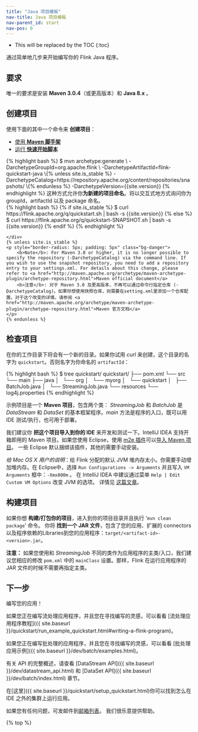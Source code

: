 ```yaml
---
title: "Java 项目模板"
nav-title: Java 项目模板
nav-parent_id: start
nav-pos: 0
---
```

<!--
Licensed to the Apache Software Foundation (ASF) under one
or more contributor license agreements.  See the NOTICE file
distributed with this work for additional information
regarding copyright ownership.  The ASF licenses this file
to you under the Apache License, Version 2.0 (the
"License"); you may not use this file except in compliance
with the License.  You may obtain a copy of the License at

  http://www.apache.org/licenses/LICENSE-2.0

Unless required by applicable law or agreed to in writing,
software distributed under the License is distributed on an
"AS IS" BASIS, WITHOUT WARRANTIES OR CONDITIONS OF ANY
KIND, either express or implied.  See the License for the
specific language governing permissions and limitations
under the License.
-->

* This will be replaced by the TOC
{:toc}


通过简单地几步来开始编写你的 Flink Java 程序。


## 要求

唯一的要求是安装 __Maven 3.0.4__（或更高版本）和 __Java 8.x__ 。

## 创建项目

使用下面的其中一个命令来 __创建项目__：

<ul class="nav nav-tabs" style="border-bottom: none;">
    <li class="active"><a href="#maven-archetype" data-toggle="tab">使用 <strong>Maven 脚手架</strong></a></li>
    <li><a href="#quickstart-script" data-toggle="tab">运行 <strong>快速开始脚本</strong></a></li>
</ul>
<div class="tab-content">
    <div class="tab-pane active" id="maven-archetype">
    {% highlight bash %}
    $ mvn archetype:generate                               \
      -DarchetypeGroupId=org.apache.flink              \
      -DarchetypeArtifactId=flink-quickstart-java      \{% unless site.is_stable %}
      -DarchetypeCatalog=https://repository.apache.org/content/repositories/snapshots/ \{% endunless %}
      -DarchetypeVersion={{site.version}}
    {% endhighlight %}
        这种方式允许你<strong>为新建的项目命名</strong>。将以交互式地方式询问你为 groupId，artifactId 以及 package 命名。
    </div>
    <div class="tab-pane" id="quickstart-script">
    {% highlight bash %}
{% if site.is_stable %}
    $ curl https://flink.apache.org/q/quickstart.sh | bash -s {{site.version}}
{% else %}
    $ curl https://flink.apache.org/q/quickstart-SNAPSHOT.sh | bash -s {{site.version}}
{% endif %}
    {% endhighlight %}

    </div>
    {% unless site.is_stable %}
    <p style="border-radius: 5px; padding: 5px" class="bg-danger">
        <b>Note</b>: For Maven 3.0 or higher, it is no longer possible to specify the repository (-DarchetypeCatalog) via the command line. If you wish to use the snapshot repository, you need to add a repository entry to your settings.xml. For details about this change, please refer to <a href="http://maven.apache.org/archetype/maven-archetype-plugin/archetype-repository.html">Maven official document</a>
        <b>注意</b>: 对于 Maven 3.0 及更高版本，不再可以通过命令行指定仓库 (-DarchetypeCatalog)。如果你想使用快照仓库，则需要在setting.xml里添加一个仓库配置。对于这个改变的详情，请参阅 <a href="http://maven.apache.org/archetype/maven-archetype-plugin/archetype-repository.html">Maven 官方文档</a>
    </p>
    {% endunless %}
</div>

## 检查项目

在你的工作目录下将会有一个新的目录。如果你试用 _curl_ 来创建，这个目录的名字为 `quickstart`。否则名字为你命名的 `artifactId`：

{% highlight bash %}
$ tree quickstart/
quickstart/
├── pom.xml
└── src
    └── main
        ├── java
        │   └── org
        │       └── myorg
        │           └── quickstart
        │               ├── BatchJob.java
        │               └── StreamingJob.java
        └── resources
            └── log4j.properties
{% endhighlight %}

示例项目是一个 __Maven 项目__，包含两个类： _StreamingJob_ 和 _BatchJob_ 是 *DataStream* 和 *DataSet* 的基本框架程序。_main_ 方法是程序的入口，既可以用 IDE 测试/执行，也可用于部署。

我们建议你 __把这个项目导入到你的 IDE__ 来开发和测试一下。IntelliJ IDEA 支持开箱即用的 Maven 项目。如果您使用 Eclipse，使用 [m2e 插件](http://www.eclipse.org/m2e/)可以[导入 Maven 项目](http://books.sonatype.com/m2eclipse-book/reference/creating-sect-importing-projects.html#fig-creating-import)。
一些 Eclipse 默认捆绑该插件，其他的需要手动安装。

*给 Mac OS X 用户的说明*：给 Flink 分配的默认 JVM 堆内存太小。你需要手动增加堆内存。在 Eclipse中，选择 `Run Configurations -> Arguments` 并且写入 `VM Arguments` 框中：`-Xmx800m` 。
在 IntelliJ IDEA 中建议通过菜单 `Help | Edit Custom VM Options` 改变 JVM 的选项。 详情见 [这篇文章](https://intellij-support.jetbrains.com/hc/en-us/articles/206544869-Configuring-JVM-options-and-platform-properties)。

## 构建项目

如果你想 __构建/打包你的项目__，进入到你的项目目录并且执行 '`mvn clean package`' 命令。
你将 __找到一个 JAR 文件__，包含了您的应用、扩展的 connectors 以及程序依赖的Libraries到您的应用程序：`target/<artifact-id>-<version>.jar`。

__注意：__ 如果您使用和 *StreamingJob* 不同的类作为应用程序的主类/入口，我们建议您相应的修改 `pom.xml` 中的 `mainClass` 设置。那样，Flink 在运行应用程序的 JAR 文件的时候不需要再指定主类。

## 下一步

编写您的应用！

如果您正在编写流处理应用程序，并且您在寻找编写的灵感，可以看看 [流处理应用程序教程]({{ site.baseurl }}/quickstart/run_example_quickstart.html#writing-a-flink-program)。

如果您正在编写批处理的应用程序，并且您在寻找编写的灵感，可以看看 [批处理应用示例]({{ site.baseurl }}/dev/batch/examples.html)。

有关 API 的完整概述，请查看 [DataStream API]({{ site.baseurl }}/dev/datastream_api.html) 和 [DataSet API]({{ site.baseurl }}/dev/batch/index.html) 章节。

在[这里]({{ site.baseurl }}/quickstart/setup_quickstart.html)你可以找到怎么在 IDE 之外的集群上运行应用。

如果您有任何问题，可发邮件到[邮箱列表](http://mail-archives.apache.org/mod_mbox/flink-user/)。
我们很乐意提供帮助。

{% top %}
